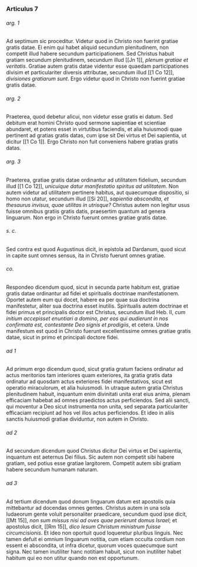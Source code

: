 ### Articulus 7

###### arg. 1
Ad septimum sic proceditur. Videtur quod in Christo non fuerint gratiae gratis datae. Ei enim qui habet aliquid secundum plenitudinem, non competit illud habere secundum participationem. Sed Christus habuit gratiam secundum plenitudinem, secundum illud [[Jn 1]], *plenum gratiae et veritatis*. Gratiae autem gratis datae videntur esse quaedam participationes divisim et particulariter diversis attributae, secundum illud [[1 Co 12]], *divisiones gratiarum sunt*. Ergo videtur quod in Christo non fuerint gratiae gratis datae.

###### arg. 2
Praeterea, quod debetur alicui, non videtur esse gratis ei datum. Sed debitum erat homini Christo quod sermone sapientiae et scientiae abundaret, et potens esset in virtutibus faciendis, et alia huiusmodi quae pertinent ad gratias gratis datas, cum ipse sit Dei virtus et Dei sapientia, ut dicitur [[1 Co 1]]. Ergo Christo non fuit conveniens habere gratias gratis datas.

###### arg. 3
Praeterea, gratiae gratis datae ordinantur ad utilitatem fidelium, secundum illud [[1 Co 12]], *unicuique datur manifestatio spiritus ad utilitatem*. Non autem videtur ad utilitatem pertinere habitus, aut quaecumque dispositio, si homo non utatur, secundum illud [[Si 20]], *sapientia abscondita, et thesaurus invisus, quae utilitas in utrisque?* Christus autem non legitur usus fuisse omnibus gratiis gratis datis, praesertim quantum ad genera linguarum. Non ergo in Christo fuerunt omnes gratiae gratis datae.

###### s. c.
Sed contra est quod Augustinus dicit, in epistola ad Dardanum, quod sicut in capite sunt omnes sensus, ita in Christo fuerunt omnes gratiae.

###### co.
Respondeo dicendum quod, sicut in secunda parte habitum est, gratiae gratis datae ordinantur ad fidei et spiritualis doctrinae manifestationem. Oportet autem eum qui docet, habere ea per quae sua doctrina manifestetur, aliter sua doctrina esset inutilis. Spiritualis autem doctrinae et fidei primus et principalis doctor est Christus, secundum illud Heb. II, *cum initium accepisset enuntiari a domino, per eos qui audierunt in nos confirmata est, contestante Deo signis et prodigiis*, et cetera. Unde manifestum est quod in Christo fuerunt excellentissime omnes gratiae gratis datae, sicut in primo et principali doctore fidei.

###### ad 1
Ad primum ergo dicendum quod, sicut gratia gratum faciens ordinatur ad actus meritorios tam interiores quam exteriores, ita gratia gratis data ordinatur ad quosdam actus exteriores fidei manifestativos, sicut est operatio miraculorum, et alia huiusmodi. In utraque autem gratia Christus plenitudinem habuit, inquantum enim divinitati unita erat eius anima, plenam efficaciam habebat ad omnes praedictos actus perficiendos. Sed alii sancti, qui moventur a Deo sicut instrumenta non unita, sed separata particulariter efficaciam recipiunt ad hos vel illos actus perficiendos. Et ideo in aliis sanctis huiusmodi gratiae dividuntur, non autem in Christo.

###### ad 2
Ad secundum dicendum quod Christus dicitur Dei virtus et Dei sapientia, inquantum est aeternus Dei filius. Sic autem non competit sibi habere gratiam, sed potius esse gratiae largitorem. Competit autem sibi gratiam habere secundum humanam naturam.

###### ad 3
Ad tertium dicendum quod donum linguarum datum est apostolis quia mittebantur ad docendas omnes gentes. Christus autem in una sola Iudaeorum gente voluit personaliter praedicare, secundum quod ipse dicit, [[Mt 15]], *non sum missus nisi ad oves quae perierunt domus Israel*; et apostolus dicit, [[Rm 15]], *dico Iesum Christum ministrum fuisse circumcisionis*. Et ideo non oportuit quod loqueretur pluribus linguis. Nec tamen defuit ei omnium linguarum notitia, cum etiam occulta cordium non essent ei abscondita, ut infra dicetur, quorum voces quaecumque sunt signa. Nec tamen inutiliter hanc notitiam habuit, sicut non inutiliter habet habitum qui eo non utitur quando non est opportunum.

